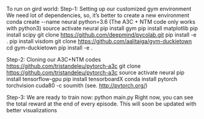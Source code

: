 To run on gird world:
Step-1: Setting up our customized gym environment
We need lot of dependencies, so, it’s better to create a new environment
conda create --name neural python=3.6 (The A3C + NTM code only works with python3)
source activate neural
pip install gym
pip install matplotlib
pip install scipy
git clone https://github.com/deepmind/pycolab.git
pip install -e .
pip install visdom
git clone https://github.com/aalitaiga/gym-duckietown
cd gym-duckietown
pip install -e .

Step-2: Cloning our A3C+NTM codes
https://github.com/tristandeleu/pytorch-a3c
git clone https://github.com/tristandeleu/pytorch-a3c
source activate neural
pip install tensorflow-gpu
pip install tensorboardX
conda install pytorch torchvision cuda80 -c soumith (see. http://pytorch.org/)

Step-3: We are ready to train now:
python main.py
Right now, you can see the total reward at the end of every episode. This will soon be updated with better visualizations
